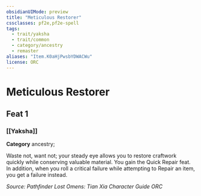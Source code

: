 ```yaml
---
obsidianUIMode: preview
title: "Meticulous Restorer"
cssclasses: pf2e,pf2e-spell
tags:
  - trait/yaksha
  - trait/common
  - category/ancestry
  - remaster
aliases: "Item.K0aHjPwsbYDWACWu"
license: ORC
---
```

# Meticulous Restorer
## Feat 1
### [[Yaksha]]

**Category** ancestry; 




Waste not, want not; your steady eye allows you to restore craftwork quickly while conserving valuable material. You gain the Quick Repair feat. In addition, when you roll a critical failure while attempting to Repair an item, you get a failure instead.

*Source: Pathfinder Lost Omens: Tian Xia Character Guide*
*ORC*